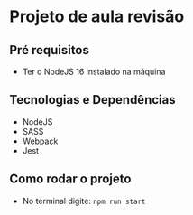 # Projeto de aula revisão

## Pré requisitos
- Ter o NodeJS 16 instalado na máquina

## Tecnologias e Dependências
- NodeJS
- SASS
- Webpack
- Jest

## Como rodar o projeto
- No terminal digite:
```npm run start```